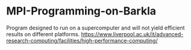 # MPI-Programming-on-Barkla
Program designed to run on a supercomputer and will not yield efficient results on different platforms.
https://www.liverpool.ac.uk/it/advanced-research-computing/facilities/high-performance-computing/
